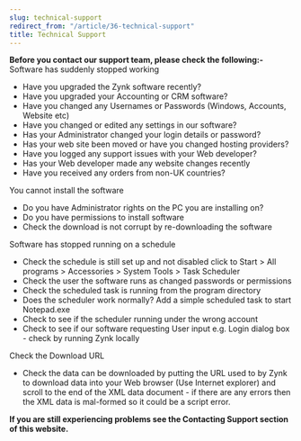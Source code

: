 ```yaml
---
slug: technical-support
redirect_from: "/article/36-technical-support"
title: Technical Support
---
```

**Before you contact our support team, please check the following:-**  
Software has suddenly stopped working

 * Have you upgraded the Zynk software recently?
 * Have you upgraded your Accounting or CRM software?
 * Have you changed any Usernames or Passwords (Windows, Accounts, Website etc)
 * Have you changed or edited any settings in our software?
 * Has your Administrator changed your login details or password?
 * Has your web site been moved or have you changed hosting providers?
 * Have you logged any support issues with your Web developer?
 * Has your Web developer made any website changes recently
 * Have you received any orders from non-UK countries?

You cannot install the software
 * Do you have Administrator rights on the PC you are installing on?
 * Do you have permissions to install software
 * Check the download is not corrupt by re-downloading the software

Software has stopped running on a schedule
 * Check the schedule is still set up and not disabled click to Start > All programs > Accessories > System Tools > Task Scheduler
 * Check the user the software runs as changed passwords or permissions
 * Check the scheduled task is running from the program directory
 * Does the scheduler work normally? Add a simple scheduled task to start Notepad.exe
 * Check to see if the scheduler running under the wrong account
 * Check to see if our software requesting User input e.g. Login dialog box - check by running Zynk locally

Check the Download URL
 * Check the data can be downloaded by putting the URL used to by Zynk to download data into your Web browser (Use Internet explorer) and scroll to the end of the XML data document - if there are any errors then the XML data is mal-formed so it could be a script error.

**If you are still experiencing problems see the Contacting Support section of this website.**
